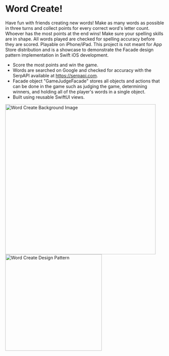 # Word Create!
Have fun with friends creating new words! Make as many words as possible in three turns and collect points for every correct word's letter count. Whoever has the most points at the end wins! Make sure your spelling skills are in shape. All words played are checked for spelling accuracy before they are scored. Playable on iPhone/iPad. This project is not meant for App Store distribution and is a showcase to demonstrate the Facade design pattern implementation in Swift iOS development.

- Score the most points and win the game.
- Words are searched on Google and checked for accuracy with the SerpAPI available at https://serpapi.com.
- Facade object "GameJudgeFacade" stores all objects and actions that can be done in the game such as judging the game, determining winners, and holding all of the player's words in a single object.
- Built using reusable SwiftUI views.

<img width="475" alt="Word Create Background Image" src="https://github.com/jon-iger/WordCreate/assets/44842541/1d25089e-5d0a-4eb3-8647-99e2291c6943">
<img width="305" alt="Word Create Design Pattern" src="https://github.com/jon-iger/WordCreate/assets/44842541/b5491c83-eada-4622-9e37-73da5cc002d2">
